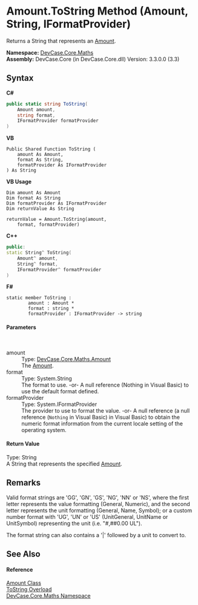 # Amount.ToString Method (Amount, String, IFormatProvider)
 

Returns a String that represents an <a href="T_DevCase_Core_Maths_Amount">Amount</a>.

**Namespace:**&nbsp;<a href="N_DevCase_Core_Maths">DevCase.Core.Maths</a><br />**Assembly:**&nbsp;DevCase.Core (in DevCase.Core.dll) Version: 3.3.0.0 (3.3)

## Syntax

**C#**<br />
``` C#
public static string ToString(
	Amount amount,
	string format,
	IFormatProvider formatProvider
)
```

**VB**<br />
``` VB
Public Shared Function ToString ( 
	amount As Amount,
	format As String,
	formatProvider As IFormatProvider
) As String
```

**VB Usage**<br />
``` VB Usage
Dim amount As Amount
Dim format As String
Dim formatProvider As IFormatProvider
Dim returnValue As String

returnValue = Amount.ToString(amount, 
	format, formatProvider)
```

**C++**<br />
``` C++
public:
static String^ ToString(
	Amount^ amount, 
	String^ format, 
	IFormatProvider^ formatProvider
)
```

**F#**<br />
``` F#
static member ToString : 
        amount : Amount * 
        format : string * 
        formatProvider : IFormatProvider -> string 

```


#### Parameters
&nbsp;<dl><dt>amount</dt><dd>Type: <a href="T_DevCase_Core_Maths_Amount">DevCase.Core.Maths.Amount</a><br />The <a href="T_DevCase_Core_Maths_Amount">Amount</a>.</dd><dt>format</dt><dd>Type: System.String<br />The format to use. -or- A null reference (Nothing in Visual Basic) to use the default format defined.</dd><dt>formatProvider</dt><dd>Type: System.IFormatProvider<br />The provider to use to format the value. -or- A null reference (a null reference (`Nothing` in Visual Basic) in Visual Basic) to obtain the numeric format information from the current locale setting of the operating system.</dd></dl>

#### Return Value
Type: String<br />A String that represents the specified <a href="T_DevCase_Core_Maths_Amount">Amount</a>.

## Remarks
Valid format strings are 'GG', 'GN', 'GS', 'NG', 'NN' or 'NS', where the first letter represents the value formatting (General, Numeric), and the second letter represents the unit formatting (General, Name, Symbol); or a custom number format with 'UG', 'UN' or 'US' (UnitGeneral, UnitName or UnitSymbol) representing the unit (i.e. "#,##0.00 UL"). 

 The format string can also contains a '|' followed by a unit to convert to.

## See Also


#### Reference
<a href="T_DevCase_Core_Maths_Amount">Amount Class</a><br /><a href="Overload_DevCase_Core_Maths_Amount_ToString">ToString Overload</a><br /><a href="N_DevCase_Core_Maths">DevCase.Core.Maths Namespace</a><br />